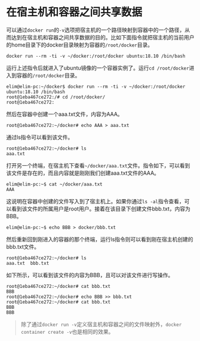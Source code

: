 # 在宿主机和容器之间共享数据

可以通过`docker run`的`-v`选项把宿主机的一个路径映射到容器中的一个路径，从而达到在宿主机和容器之间共享数据的目的。比如下面指令就把宿主机的当前用户的home目录下的docker目录映射为容器的`/root/docker`目录。

```text
docker run --rm -ti -v ~/docker:/root/docker ubuntu:18.10 /bin/bash
```

运行上述指令后就进入了ubuntu镜像的一个容器实例了。运行`cd /root/docker`进入到容器的`/root/docker`目录。

```text
elim@elim-pc:~/docker$ docker run --rm -ti -v ~/docker:/root/docker ubuntu:18.10 /bin/bash
root@1eba467ce272:/# cd /root/docker/
root@1eba467ce272:
```

然后在容器中创建一个aaa.txt文件，内容为AAA。

```text
root@1eba467ce272:~/docker# echo AAA > aaa.txt
```

通过ls指令可以看到该文件。

```text
root@1eba467ce272:~/docker# ls
aaa.txt
```

打开另一个终端，在宿主机下查看`~/docker/aaa.txt`文件。指令如下，可以看到该文件是存在的，而且内容就是刚刚我们创建aaa.txt文件的AAA。

```text
elim@elim-pc:~$ cat ~/docker/aaa.txt
AAA
```

这说明在容器中创建的文件写入到了宿主机上。如果你通过`ls -al`指令查看，可以看到该文件的所属用户是root用户。接着在该目录下创建文件bbb.txt，内容为BBB。

```text
elim@elim-pc:~$ echo BBB > docker/bbb.txt
```

然后重新回到刚进入的容器的那个终端，运行ls指令则可以看到刚在宿主机创建的bbb.txt文件。

```text
root@1eba467ce272:~/docker# ls
aaa.txt  bbb.txt
```

如下所示，可以看到该文件的内容为BBB，且可以对该文件进行写操作。

```text
root@1eba467ce272:~/docker# cat bbb.txt
BBB
root@1eba467ce272:~/docker# echo BBB >> bbb.txt
root@1eba467ce272:~/docker# cat bbb.txt 
BBB
BBB
```

> 除了通过`docker run -v`定义宿主机和容器之间的文件映射外，`docker container create -v`也是相同的效果。